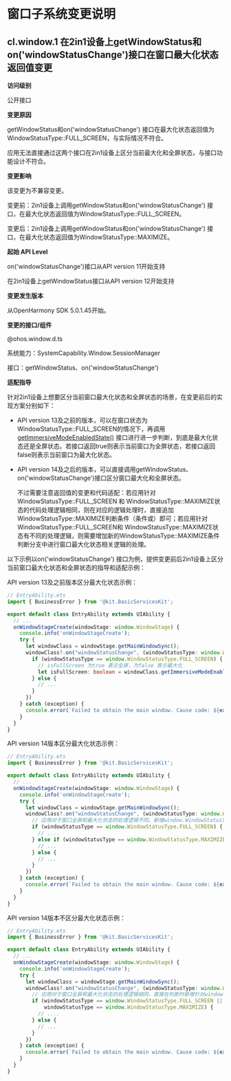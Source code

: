 # 窗口子系统变更说明

## cl.window.1 在2in1设备上getWindowStatus和on('windowStatusChange')接口在窗口最大化状态返回值变更

**访问级别**

公开接口

**变更原因**

getWindowStatus和on('windowStatusChange') 接口在最大化状态返回值为 WindowStatusType::FULL_SCREEN，与实际情况不符合。

应用无法直接通过这两个接口在2in1设备上区分当前最大化和全屏状态，与接口功能设计不符合。

**变更影响**

该变更为不兼容变更。

变更前：2in1设备上调用getWindowStatus和on('windowStatusChange') 接口，在最大化状态返回值为WindowStatusType::FULL_SCREEN。

变更后：2in1设备上调用getWindowStatus和on('windowStatusChange') 接口，在最大化状态返回值为WindowStatusType::MAXIMIZE。

**起始 API Level**

on('windowStatusChange')接口从API version 11开始支持

在2in1设备上getWindowStatus接口从API version 12开始支持

**变更发生版本**

从OpenHarmony SDK 5.0.1.45开始。

**变更的接口/组件**

@ohos.window.d.ts

系统能力：SystemCapability.Window.SessionManager

接口：getWindowStatus、on('windowStatusChange')

**适配指导**

针对2in1设备上想要区分当前窗口最大化状态和全屏状态的场景，在变更前后的实现方案分别如下：

- API version 13及之前的版本，可以在窗口状态为WindowStatusType::FULL_SCREEN的情况下，再调用[getImmersiveModeEnabledState()](../../../application-dev/reference/apis-arkui/js-apis-window.md#getimmersivemodeenabledstate12) 接口进行进一步判断，到底是最大化状态还是全屏状态。若接口返回true则表示当前窗口为全屏状态，若接口返回false则表示当前窗口为最大化状态。

- API version 14及之后的版本，可以直接调用getWindowStatus、on('windowStatusChange')接口区分窗口最大化和全屏状态。

  不过需要注意返回值的变更和代码适配：若应用针对WindowStatusType::FULL_SCREEN 和 WindowStatusType::MAXIMIZE状态的代码处理逻辑相同，则在对应的逻辑处理时，直接追加WindowStatusType::MAXIMIZE判断条件（条件或）即可；若应用针对WindowStatusType::FULL_SCREEN和 WindowStatusType::MAXIMIZE状态有不同的处理逻辑，则需要增加新的WindowStatusType::MAXIMIZE条件判断分支中进行窗口最大化状态相关逻辑的处理。

以下示例以on('windowStatusChange') 接口为例，提供变更前后2in1设备上区分当前窗口最大化状态和全屏状态的指导和适配示例：

API version 13及之前版本区分最大化状态示例：
```ts
// EntryAbility.ets
import { BusinessError } from '@kit.BasicServicesKit';

export default class EntryAbility extends UIAbility {
  // ...
  onWindowStageCreate(windowStage: window.WindowStage) {
    console.info('onWindowStageCreate');
    try {
      let windowClass = windowStage.getMainWindowSync();
      windowClass?.on("windowStatusChange", (windowStatusType: window.WindowStatusType) => {
        if (windowStatusType == window.WindowStatusType.FULL_SCREEN) {
          // isFullScreen 为true 表示全屏，为false 表示最大化
          let isFullScreen: boolean = windowClass.getImmersiveModeEnabledState();
        } else {
          // ...
        }
      })
    } catch (exception) {
      console.error(`Failed to obtain the main window. Cause code: ${exception.code}, message: ${exception.message}`);
    }
  }
}
```

API version 14版本区分最大化状态示例：
```ts
// EntryAbility.ets
import { BusinessError } from '@kit.BasicServicesKit';

export default class EntryAbility extends UIAbility {
  // ...
  onWindowStageCreate(windowStage: window.WindowStage) {
    console.info('onWindowStageCreate');
    try {
      let windowClass = windowStage.getMainWindowSync();
      windowClass?.on("windowStatusChange", (windowStatusType: window.WindowStatusType) => {
        // 应用对于窗口全屏和最大化状态的处理逻辑不同，新增window.WindowStatusType.MAXIMIZE的判断分支
        if (windowStatusType == window.WindowStatusType.FULL_SCREEN) {
          // ....
        } else if (windowStatusType == window.WindowStatusType.MAXIMIZE) {
          // ...
        } else {
          // ...
        }
      })
    } catch (exception) {
      console.error(`Failed to obtain the main window. Cause code: ${exception.code}, message: ${exception.message}`);
    }
  }
}
```

API version 14版本不区分最大化状态示例：
```ts
// EntryAbility.ets
import { BusinessError } from '@kit.BasicServicesKit';

export default class EntryAbility extends UIAbility {
  // ...
  onWindowStageCreate(windowStage: window.WindowStage) {
    console.info('onWindowStageCreate');
    try {
      let windowClass = windowStage.getMainWindowSync();
      windowClass?.on("windowStatusChange", (windowStatusType: window.WindowStatusType) => {
        // 应用对于窗口全屏和最大化状态的处理逻辑相同，直接在判断时新增针对window.WindowStatusType.MAXIMIZE的或条件
        if (windowStatusType == window.WindowStatusType.FULL_SCREEN ||
            windowStatusType == window.WindowStatusType.MAXIMIZE) {
          // ....
        } else {
          // ...
        }
      })
    } catch (exception) {
      console.error(`Failed to obtain the main window. Cause code: ${exception.code}, message: ${exception.message}`);
    }
  }
}
```